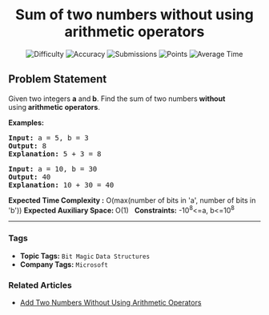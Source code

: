 <h1 align="center">Sum of two numbers without using arithmetic operators</h1>

<p align="center">
  <img alt="Difficulty" title="Difficulty" src="https://custom-icon-badges.demolab.com/badge/Difficulty: Easy-1F222E?style=for-the-badge&logoColor=white&logo=fire"/>
  <img alt="Accuracy" title="Accuracy" src="https://custom-icon-badges.demolab.com/badge/Accuracy: 69.46%25-1F222E?style=for-the-badge&logoColor=white&logo=target"/>
  <img alt="Submissions" title="Submissions" src="https://custom-icon-badges.demolab.com/badge/Submissions: 26K+-1F222E?style=for-the-badge&logoColor=white&logo=repo"/>
  <img alt="Points" title="Points" src="https://custom-icon-badges.demolab.com/badge/Points: 2-1F222E?style=for-the-badge&logoColor=white&logo=award"/>
  <img alt="Average Time" title="Average Time" src="https://custom-icon-badges.demolab.com/badge/Average%20Time: N/A-1F222E?style=for-the-badge&logoColor=white&logo=clock"/>
</p>

## Problem Statement

Given two integers <b>a</b> and<b> b</b>. Find the sum of two numbers<b> without </b>using<b> arithmetic operators</b>.

<b>Examples:</b>

<pre><b>Input: </b>a = 5, b = 3
<b>Output:</b> 8
<b>Explanation: </b>5 + 3 = 8</pre>

<pre><b>Input: </b>a = 10, b = 30
<b>Output:</b> 40
<b>Explanation: </b>10 + 30 = 40</pre>

<b>Expected Time Complexity :</b> O(max(number of bits in 'a', number of bits in 'b'))
<b>Expected Auxiliary Space: </b>O(1)
 
<b>Constraints:</b>
-10<sup>8</sup><=a, b<=10<sup>8</sup>


<hr>

### Tags
- **Topic Tags:** `Bit Magic` `Data Structures`
- **Company Tags:** `Microsoft`

### Related Articles
- [Add Two Numbers Without Using Arithmetic Operators](https://www.geeksforgeeks.org/add-two-numbers-without-using-arithmetic-operators/)
